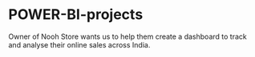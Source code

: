 # POWER-BI-projects
Owner of Nooh Store wants us to help them create a dashboard to track and analyse their online sales across India.
